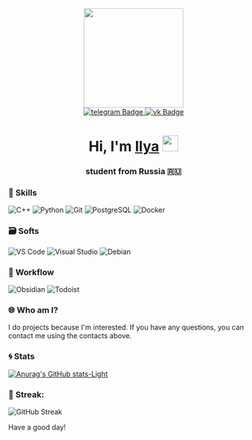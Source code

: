 ﻿<!-- [![Header](https://github.com/dejavuapt/dejavuapt/blob/main/assets/sheldon.gif)](https://vk.com/doksaod) -->
<!-- 
<img style="vertical-align:middle" src="https://github.com/dejavuapt/dejavuapt/blob/main/assets/peoples.gif" alt="люди сидят" width="42" height="42"> -->

<!-- https://media.giphy.com/media/Q2T7BXRiDFPJcPoA7Z/giphy.gif 
https://media.giphy.com/media/XDUJazvweKd3otu3cr/giphy.gif
https://media.giphy.com/media/Vf3ZKdillTMOOaOho0/giphy.gif
https://media.giphy.com/media/7Z49eulwv4aGY35RaD/giphy.gif
-->

<div id="header" align="center">
    <img src="https://media.giphy.com/media/Vf3ZKdillTMOOaOho0/giphy.gif" width="200"/>


<div id="badges">
        <a href="https://t.me/xdashduck">
            <img src="https://img.shields.io/badge/Telegram-2CA5E0?style=for-the-badge&logo=telegram&logoColor=white" alt="telegram Badge"/>
        </a>
        <a href="https://vk.com/doksaod">
            <img src="https://img.shields.io/badge/Vk-1769ff?style=for-the-badge&logo=vk&logoColor=white"   alt="vk Badge"/>
        </a>
    </div>
    
<img src="https://komarev.com/ghpvc/?username=dejavuapt&style=flat-square&color=blue" alt=""/> 

<div id="underBadgesInfo">
<h1 align="center">Hi, I'm <a href="https://t.me/xdashduck" target="_blank">Ilya</a> 
<img src="https://github.com/blackcater/blackcater/raw/main/images/Hi.gif" height="32"/></h1>
<h3 align="center">student from Russia 🇷🇺</h3>
</div>

</div>


### :dizzy: Skills
![C++](https://img.shields.io/badge/C%2B%2B17-00599C?style=plastic&logo=c%2B%2B&logoColor=white)
![Python](https://img.shields.io/badge/Python-3776AB?style=plastic&logo=python&logoColor=white)
![Git](https://img.shields.io/badge/GIT-E44C30?style=plastic&logo=git&logoColor=white)
![PostgreSQL](https://img.shields.io/badge/PostgreSQL-316192?style=plastic&logo=postgresql&logoColor=white)
![Docker](https://img.shields.io/badge/docker-%230db7ed.svg?style=plastic&logo=docker&logoColor=white)

### 🗃️ Softs
![VS Code](https://img.shields.io/badge/Visual%20Studio%20Code-0078d7.svg?style=plastic&logo=visual-studio-code&logoColor=white)
![Visual Studio](https://img.shields.io/badge/Visual_Studio-5C2D91?style=plastic&logo=visual%20studio&logoColor=white)
![Debian](https://img.shields.io/badge/Debian-white?style=plastic&logo=debian&logoColor=red)

### 📝 Workflow
![Obsidian](https://img.shields.io/badge/obsidian-purple?style=plastic&logo=obsidian&logoColor=white)
![Todoist](https://img.shields.io/badge/Todoist-E44332?style=plastic&logo=todoist&logoColor=white)


### :globe_with_meridians: Who am I?

I do projects because I'm interested. If you have any questions, you can contact me using the contacts above. 



### :cyclone: Stats 
[![Anurag's GitHub stats-Light](https://github-readme-stats.vercel.app/api?username=dejavuapt&show_icons=true&theme=default#gh-light-mode-only)](https://github.com/dejavuapt/github-readme-stats#gh-light-mode-only)

### :ice_cube: Streak: 
![GitHub Streak](https://streak-stats.demolab.com/?user=dejavuapt)


Have a good day!
